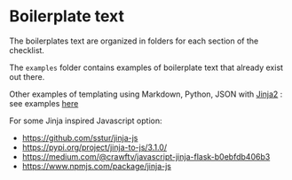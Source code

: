# Boilerplate text

The boilerplates text are organized in folders for each section of the checklist.

The `examples` folder contains examples of boilerplate text that already exist out there.

Other examples of templating using Markdown, Python, JSON with
[Jinja2](https://jinja.palletsprojects.com/en/2.11.x/) : see examples
[here](https://github.com/aramis-lab/clinica/tree/dev/clinica/resources/templates/pipeline_template)

For some Jinja inspired Javascript option:

- https://github.com/sstur/jinja-js
- https://pypi.org/project/jinja-to-js/3.1.0/
- https://medium.com/@crawftv/javascript-jinja-flask-b0ebfdb406b3
- https://www.npmjs.com/package/jinja-js
